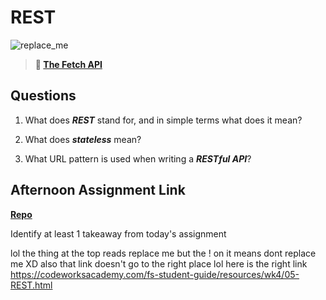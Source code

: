 # REST

![replace_me](https://codeworks.blob.core.windows.net/public/assets/img/illustrations/placeholder.svg)

> **📖 [The Fetch API](https://codeworksacademy.com/fs-student-guide/resources/wk4/04-Fetch)**

## Questions

1. What does ***REST*** stand for, and in simple terms what does it mean?

2. What does ***stateless*** mean?

3. What URL pattern is used when writing a ***RESTful API***?

## Afternoon Assignment Link

**[Repo](https://github.com/uwilledw/gifted)**

Identify at least 1 takeaway from today's assignment

lol the thing at the top reads replace me but the ! on it means dont replace me XD
also that link doesn't go to the right place lol
here is the right link https://codeworksacademy.com/fs-student-guide/resources/wk4/05-REST.html